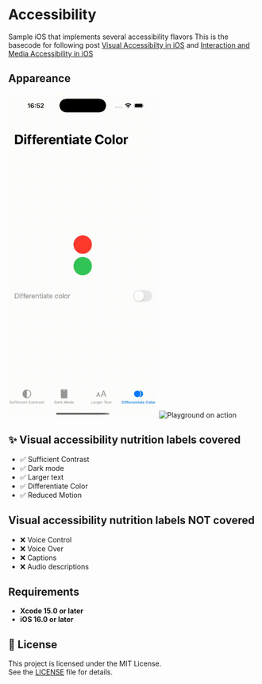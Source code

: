 # Accessibility
Sample iOS that implements several accessibility flavors This is the basecode for following post [Visual Accessibilty in iOS](https://javios.eu/uncategorized/visual-accessibilty-in-ios/) and [Interaction and Media Accessibility in iOS](https://javios.eu/accessibility/interaction-and-media-accessibility-in-ios/)

## Appareance
<img src="media/review.gif" alt="Playground on action" width="300"> <img src="media/review2.gif" alt="Playground on action" width="300">

## ✨ Visual accessibility nutrition labels covered

- ✅ Sufficient Contrast
- ✅ Dark mode
- ✅ Larger text
- ✅ Differentiate Color
- ✅ Reduced Motion

##  Visual accessibility nutrition labels NOT covered
- ❌ Voice Control
- ❌ Voice Over
- ❌ Captions
- ❌ Audio descriptions

## Requirements

- **Xcode 15.0 or later**
- **iOS 16.0 or later**

## 🔖 License

This project is licensed under the MIT License.  
See the [LICENSE](./LICENSE) file for details.

